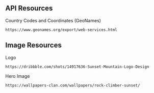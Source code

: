 ## API Resources

Country Codes and Coordinates (GeoNames)
```
https://www.geonames.org/export/web-services.html
```

## Image Resources
Logo
```
https://dribbble.com/shots/14917636-Sunset-Mountain-Logo-Design
```

Hero Image
```
https://wallpapers-clan.com/wallpapers/rock-climber-sunset/
```